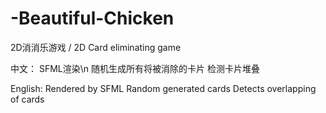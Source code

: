# -Beautiful-Chicken
2D消消乐游戏 / 2D Card eliminating game

中文：
SFML渲染\n
随机生成所有将被消除的卡片
检测卡片堆叠


English:
Rendered by SFML
Random generated cards
Detects overlapping of cards
